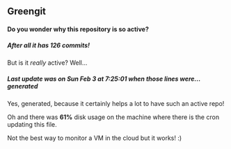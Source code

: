 ## Greengit

#### Do you wonder why this repository is so active?

##### After all it has 126 commits!

But is it *really* active? Well...

##### Last update was on Sun Feb 3 at 7:25:01 when those lines were... generated

Yes, generated, because it certainly helps a lot to have such an active repo!

Oh and there was **61%** disk usage on the machine
where there is the cron updating this file.

Not the best way to monitor a VM in the cloud but it works! :)

